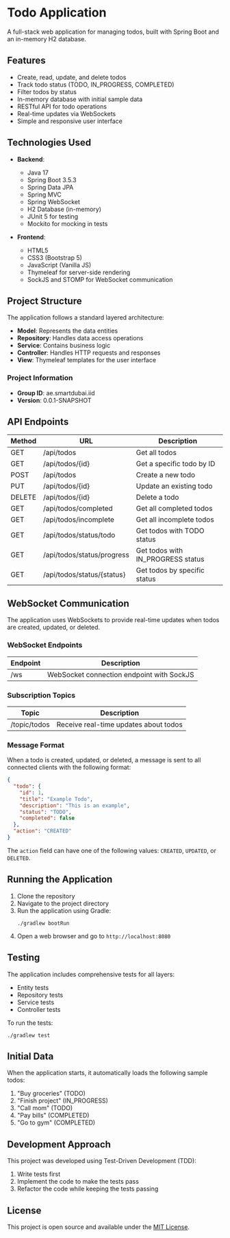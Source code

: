 # Todo Application

A full-stack web application for managing todos, built with Spring Boot and an in-memory H2 database.

## Features

- Create, read, update, and delete todos
- Track todo status (TODO, IN_PROGRESS, COMPLETED)
- Filter todos by status
- In-memory database with initial sample data
- RESTful API for todo operations
- Real-time updates via WebSockets
- Simple and responsive user interface

## Technologies Used

- **Backend**:
  - Java 17
  - Spring Boot 3.5.3
  - Spring Data JPA
  - Spring MVC
  - Spring WebSocket
  - H2 Database (in-memory)
  - JUnit 5 for testing
  - Mockito for mocking in tests

- **Frontend**:
  - HTML5
  - CSS3 (Bootstrap 5)
  - JavaScript (Vanilla JS)
  - Thymeleaf for server-side rendering
  - SockJS and STOMP for WebSocket communication

## Project Structure

The application follows a standard layered architecture:

- **Model**: Represents the data entities
- **Repository**: Handles data access operations
- **Service**: Contains business logic
- **Controller**: Handles HTTP requests and responses
- **View**: Thymeleaf templates for the user interface

### Project Information

- **Group ID**: ae.smartdubai.iid
- **Version**: 0.0.1-SNAPSHOT

## API Endpoints

| Method | URL                       | Description                   |
|--------|---------------------------|-------------------------------|
| GET    | /api/todos                | Get all todos                 |
| GET    | /api/todos/{id}           | Get a specific todo by ID     |
| POST   | /api/todos                | Create a new todo             |
| PUT    | /api/todos/{id}           | Update an existing todo       |
| DELETE | /api/todos/{id}           | Delete a todo                 |
| GET    | /api/todos/completed      | Get all completed todos       |
| GET    | /api/todos/incomplete     | Get all incomplete todos      |
| GET    | /api/todos/status/todo    | Get todos with TODO status    |
| GET    | /api/todos/status/progress| Get todos with IN_PROGRESS status |
| GET    | /api/todos/status/{status}| Get todos by specific status  |

## WebSocket Communication

The application uses WebSockets to provide real-time updates when todos are created, updated, or deleted.

### WebSocket Endpoints

| Endpoint | Description                                |
|----------|--------------------------------------------|
| /ws      | WebSocket connection endpoint with SockJS  |

### Subscription Topics

| Topic         | Description                                |
|---------------|--------------------------------------------|
| /topic/todos  | Receive real-time updates about todos      |

### Message Format

When a todo is created, updated, or deleted, a message is sent to all connected clients with the following format:

```json
{
  "todo": {
    "id": 1,
    "title": "Example Todo",
    "description": "This is an example",
    "status": "TODO",
    "completed": false
  },
  "action": "CREATED"
}
```

The `action` field can have one of the following values: `CREATED`, `UPDATED`, or `DELETED`.

## Running the Application

1. Clone the repository
2. Navigate to the project directory
3. Run the application using Gradle:
   ```
   ./gradlew bootRun
   ```
4. Open a web browser and go to `http://localhost:8080`

## Testing

The application includes comprehensive tests for all layers:

- Entity tests
- Repository tests
- Service tests
- Controller tests

To run the tests:
```
./gradlew test
```

## Initial Data

When the application starts, it automatically loads the following sample todos:

1. "Buy groceries" (TODO)
2. "Finish project" (IN_PROGRESS)
3. "Call mom" (TODO)
4. "Pay bills" (COMPLETED)
5. "Go to gym" (COMPLETED)

## Development Approach

This project was developed using Test-Driven Development (TDD):

1. Write tests first
2. Implement the code to make the tests pass
3. Refactor the code while keeping the tests passing

## License

This project is open source and available under the [MIT License](LICENSE).
